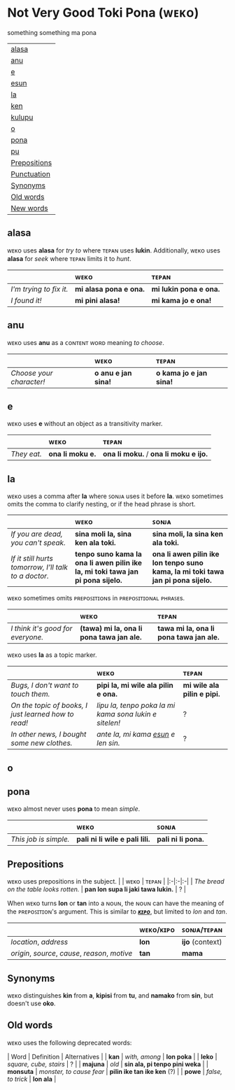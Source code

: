 # Not Very Good Toki Pona (ᴡᴇᴋᴏ)

something something ma pona

| |
|:-|
| [alasa](#alasa) |
| [anu](#anu) |
| [e](#e) |
| [esun](#esun) |
| [la](#la) |
| [ken](#ken) |
| [kulupu](#kulupu) |
| [o](#o) |
| [pona](#pona) |
| [pu](#pu) |
| [Prepositions](#prepositions) |
| [Punctuation](#punctuation) |
| [Synonyms](#synonyms) |
| [Old words](#old-words) |
| [New words](#new-words) |

## alasa

ᴡᴇᴋᴏ uses **alasa** for *try to* where ᴛᴇᴘᴀɴ uses **lukin**. Additionally, ᴡᴇᴋᴏ uses **alasa** for *seek* where ᴛᴇᴘᴀɴ limits it to *hunt*.

| | ᴡᴇᴋᴏ | ᴛᴇᴘᴀɴ |
|:-|:-|:-|
| *I'm trying to fix it.* | **mi alasa pona e ona.** | **mi lukin pona e ona.** |
| *I found it!* | **mi pini alasa!** | **mi kama jo e ona!** |

## anu

ᴡᴇᴋᴏ uses **anu** as a ᴄᴏɴᴛᴇɴᴛ ᴡᴏʀᴅ meaning *to choose*.

| | ᴡᴇᴋᴏ | ᴛᴇᴘᴀɴ |
|:-|:-|:-|
| *Choose your character!* | **o anu e jan sina!** | **o kama jo e jan sina!** |

## e

ᴡᴇᴋᴏ uses **e** without an object as a transitivity marker.

| | ᴡᴇᴋᴏ | ᴛᴇᴘᴀɴ |
|:-|:-|:-|
| *They eat.* | **ona li moku e.** | **ona li moku.** / **ona li moku e ijo.** |

## la

ᴡᴇᴋᴏ uses a comma after **la** where ꜱᴏɴᴊᴀ uses it before **la**. ᴡᴇᴋᴏ sometimes omits the comma to clarify nesting, or if the head phrase is short.

| | ᴡᴇᴋᴏ | ꜱᴏɴᴊᴀ |
|:-|:-|:-|
| *If you are dead, you can't speak.* | **sina moli la, sina ken ala toki.** | **sina moli, la sina ken ala toki.** |
| *If it still hurts tomorrow, I'll talk to a doctor.* | **tenpo suno kama la ona li awen pilin ike la, mi toki tawa jan pi pona sijelo.** | **ona li awen pilin ike lon tenpo suno kama, la mi toki tawa jan pi pona sijelo.** | 

ᴡᴇᴋᴏ sometimes omits ᴘʀᴇᴘᴏꜱɪᴛɪᴏɴs in ᴘʀᴇᴘᴏꜱɪᴛɪᴏɴᴀʟ ᴘʜʀᴀꜱᴇs.

| | ᴡᴇᴋᴏ | ᴛᴇᴘᴀɴ |
|:-|:-|:-|
| *I think it's good for everyone.* | **(tawa) mi la, ona li pona tawa jan ale.** | **tawa mi la, ona li pona tawa jan ale.** |

ᴡᴇᴋᴏ uses **la** as a topic marker.

| | ᴡᴇᴋᴏ | ᴛᴇᴘᴀɴ |
|:-|:-|:-|
| *Bugs, I don't want to touch them.* | **pipi la, mi wile ala pilin e ona.** | **mi wile ala pilin e pipi.** |
| *On the topic of books, I just learned how to read!* | *lipu la, tenpo poka la mi kama sona lukin e sitelen!* | ? |
| *In other news, I bought some new clothes.* | *ante la, mi kama [esun](#esun) e len sin.* | ? |

## o


## pona

ᴡᴇᴋᴏ almost never uses **pona** to mean *simple*.

| | ᴡᴇᴋᴏ | ꜱᴏɴᴊᴀ |
|:-|:-|:-|
| *This job is simple.* | **pali ni li wile e pali lili.** | **pali ni li pona.** |

## Prepositions

ᴡᴇᴋᴏ uses prepositions in the subject.
| | ᴡᴇᴋᴏ | ᴛᴇᴘᴀɴ |
|:-|:-|:-|
| *The bread on the table looks rotten.* | **pan lon supa li jaki tawa lukin.** | ? |

When ᴡᴇᴋᴏ turns **lon** or **tan** into a ɴᴏᴜɴ, the ɴᴏᴜɴ can have the meaning of the ᴘʀᴇᴘᴏꜱɪᴛɪᴏɴ's argument. This is similar to [***ᴋɪᴘᴏ***](kipo.md#Prepositions), but limited to *lon* and *tan*.

| | ᴡᴇᴋᴏ/ᴋɪᴘᴏ | ꜱᴏɴᴊᴀ/ᴛᴇᴘᴀɴ |
|:-|:-|:-|
| *location*, *address* | **lon** | **ijo** (context) |
| *origin*, *source*, *cause*, *reason*, *motive* | **tan** | **mama** |

## Synonyms

ᴡᴇᴋᴏ distinguishes **kin** from **a**, **kipisi** from **tu**, and **namako** from **sin**, but doesn't use **oko**.

## Old words

ᴡᴇᴋᴏ uses the following deprecated words:

| Word | Definition | Alternatives |
| **kan** | *with, among* | **lon poka** |
| **leko** | *square, cube, stairs* | ? |
| **majuna** | *old* | **sin ala, pi tenpo pini weka** |
| **monsuta** | *monster, to cause fear* | **pilin ike tan ike ken** (?) |
| **powe** | *false, to trick* | **lon ala** |

